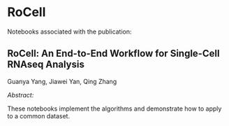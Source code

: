 # RoCell

Notebooks associated with the publication:

## RoCell: An End-to-End Workflow for Single-Cell RNAseq Analysis

Guanya Yang, Jiawei Yan, Qing Zhang

_Abstract:_ 

These notebooks implement the algorithms and demonstrate how to apply to a common dataset.

